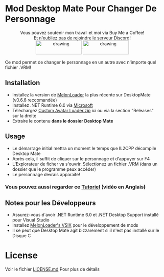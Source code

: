 # Mod Desktop Mate Pour Changer De Personnage 

<div align="center">
Vous pouvez soutenir mon travail et moi via Buy Me a Coffee!<br>
Et n'oubliez pas de rejoindre le serveur Discord!<br>
<a href="https://buymeacoffee.com/sergiomarquina">
<img src="https://i.imgur.com/l7NBjqk.png" alt="drawing" width="150" height="45" align="center">
</a>
<a href="https://discord.gg/cS5nTz82Pe">
<img src="https://images-wixmp-ed30a86b8c4ca887773594c2.wixmp.com/f/dfb00471-ff2a-408e-a085-5e722a9a0cc0/db0lvt8-6d2a5cb1-3a30-4371-8bab-c97b8a69df98.png?token=eyJ0eXAiOiJKV1QiLCJhbGciOiJIUzI1NiJ9.eyJzdWIiOiJ1cm46YXBwOjdlMGQxODg5ODIyNjQzNzNhNWYwZDQxNWVhMGQyNmUwIiwiaXNzIjoidXJuOmFwcDo3ZTBkMTg4OTgyMjY0MzczYTVmMGQ0MTVlYTBkMjZlMCIsIm9iaiI6W1t7InBhdGgiOiJcL2ZcL2RmYjAwNDcxLWZmMmEtNDA4ZS1hMDg1LTVlNzIyYTlhMGNjMFwvZGIwbHZ0OC02ZDJhNWNiMS0zYTMwLTQzNzEtOGJhYi1jOTdiOGE2OWRmOTgucG5nIn1dXSwiYXVkIjpbInVybjpzZXJ2aWNlOmZpbGUuZG93bmxvYWQiXX0.DwCBSmipmF_tFvDSx_nTIk7m5LzQ8pipxUsJMdOvwII" alt="drawing" width="150" height="45" align="center">
</a>
  <br><br>
</div>
Ce mod permet de changer le personnage en un autre avec n'importe quel fichier .VRM!

## Installation
- Installez la version de [MelonLoader](https://github.com/LavaGang/MelonLoader/releases/download/v0.6.6/MelonLoader.Installer.exe) la plus récente sur DesktopMate (v0.6.6 reccomandée)
- Installez .NET Runtime 6.0 via [Microsoft](https://dotnet.microsoft.com/en-us/download/dotnet/thank-you/runtime-desktop-6.0.36-windows-x64-installer)
- Téléchargez [Custom Avatar Loader.zip](https://github.com/YusufOzmen01/desktopmate-custom-avatar-loader/releases/latest/download/CustomAvatarLoader.zip) ici ou via la section "Releases" sur la droite
- Extraire le contenu **dans le dossier Desktop Mate**

## Usage
- Le démarrage initial mettra un moment le temps que IL2CPP décompile Desktop Mate
- Après cela, il suffit de cliquer sur le personnage et d'appuyer sur F4
- L'Explorateur de ficher va s'ouvrir. Sélectionez un fichier .VRM (dans un dossier que le programme peux accéder)
- Le personnage devrais apparaite!

### Vous pouvez aussi regarder ce [Tutoriel](https://youtu.be/CqjfT6QzRLM) (vidéo en Anglais)

## Notes pour les Développeurs
- Assurez-vous d'avoir .NET Runtime 6.0 et .NET Desktop Support installé pour Visual Studio
- Installez [MelonLoader's VSIX](https://github.com/TrevTV/MelonLoader.VSWizard/releases) pour le développement de mods
- Il se peut que Desktop Mate agit bizzarement si il n'est pas installé sur le Disque C

# License
Voir le fichier [LICENSE.md](LICENSE.md) Pour plus de détails

